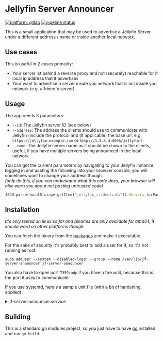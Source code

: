 # Jellyfin Server Announcer
[![platform: gitlab](https://img.shields.io/badge/gitlab-cromefire__-%23e65328?logo=gitlab)](https://gitlab.com/cromefire_/jf-server-announcer)
[![pipeline status](https://gitlab.com/cromefire_/jf-server-announcer/badges/main/pipeline.svg)](https://gitlab.com/cromefire_/jf-server-announcer/-/pipelines)

This is a small application that may be used to advertise a Jellyfin Server under a different address / name or inside another local network.

## Use cases
This is useful in 2 cases primarily:
- Your server ist behind a reverse proxy and not (securely) reachable for it local ip address that it advertises
- Your want to advertise a server inside you network that is not inside you network (e.g. a friend's server)

## Usage
The app needs 3 parameters:
- `--id`: The Jellyfin server ID (see below)
- `--address`: The address the clients should use to communicate with Jellyfin (include the protocol and (if applicable) the base url, e.g. `https://jellyfin.example.com` or `http://1.2.3.4:8006/jellyfin`)
- `--name`: The Jellyfin server name as it should be shown to the clients, useful, if you have multiple servers being announced in the local network

You can get the current parameters by navigating to your Jellyfin instance, logging in and pasting the following into your browser console, you will sometimes want to change your address though.<br>
_(only do this, if you can understand what this code does, your browser will also warn you about not pasting untrusted code)_
```javascript
JSON.parse(localStorage.getItem("jellyfin_credentials")).Servers.forEach((e, i) => console.info(`Server ${i + 1}: --id="${e.Id} --name="${e.Name}" --address="${e.ManualAddress}"`));
```

## Installation
_It's only tested on linux so far and binaries are only available for amd64, it should word on other platforms though._

You can fetch the binary from the [packages](https://gitlab.com/cromefire_/jf-server-announcer/-/packages) and make it executable.

For the sake of security it's probably best to add a user for it, so it's not running as root:
```shell
sudo adduser --system --disabled-login --group --home /var/lib/jf-server-announcer jf-server-announcer
```

You also have to open port `7359/udp` if you have a fire wall, because this is the port it uses to communicate

If you use systemd, here's a sample unit file (with a bit of hardening applied):
<details>
<summary>jf-server-announcer.service</summary>

```unit file (systemd)
[Unit]
Description=Jellyfin Server Announcer
After=network-online.target

[Service]
Type=simple
ExecStart=/path/to/jf-server-announcer --id "..." --address "https://..." --name "..."
Restart=on-failure
RestartSec=60s

# Hardening
User=jf-server-announcer
Group=jf-server-announcer
PrivateTmp=true
ProtectSystem=strict
NoNewPrivileges=true
RestrictNamespaces=uts ipc pid user cgroup
ProtectKernelTunables=yes
ProtectKernelModules=yes
ProtectControlGroups=yes
PrivateDevices=yes
RestrictSUIDSGID=true

[Install]
WantedBy=multi-user.service
```
</details>

## Building

This is a standard go modules project, so you just have to have [go](https://golang.org) installed and run `go build`.
